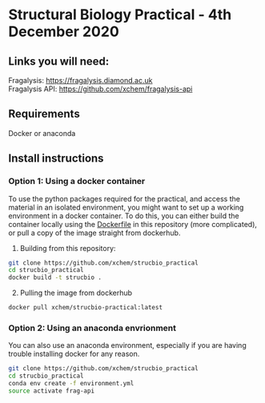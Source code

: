 # Structural Biology Practical - 4th December 2020

## Links you will need:
Fragalysis: https://fragalysis.diamond.ac.uk   
Fragalysis API: https://github.com/xchem/fragalysis-api

## Requirements
Docker or anaconda

## Install instructions
### Option 1: Using a docker container
To use the python packages required for the practical, and access the material in an isolated environment, you might want to set up a working environment in a 
docker container. To do this, you can either build the container locally using the [Dockerfile](Dockerfile) in this repository (more complicated), or pull
a copy of the image straight from dockerhub.  

1. Building from this repository:
```bash
git clone https://github.com/xchem/strucbio_practical
cd strucbio_practical 
docker build -t strucbio .
```  

2. Pulling the image from dockerhub
```bash
docker pull xchem/strucbio-practical:latest
```

### Option 2: Using an anaconda envrionment
You can also use an anaconda environment, especially if you are having trouble installing docker for any reason. 
```bash
git clone https://github.com/xchem/strucbio_practical
cd strucbio_practical 
conda env create -f environment.yml
source activate frag-api
```
